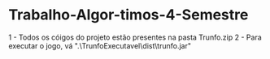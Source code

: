 # Trabalho-Algor-timos-4-Semestre

1 - Todos os cóigos do projeto estão presentes na pasta Trunfo.zip
2 - Para executar o jogo, vá ".\TrunfoExecutavel\dist\trunfo.jar"

